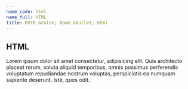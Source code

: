 ```yaml
---
name_code: html
name_full: HTML
title: RVTR &Colon; home &bullet; html
---
```


## HTML

Lorem ipsum dolor sit amet consectetur, adipisicing elit. Quis architecto
placeat rerum, soluta aliquid temporibus, omnis possimus perferendis
voluptatum repudiandae nostrum voluptas, perspiciatis ea numquam sapiente
deserunt. Iste, quos odit.

